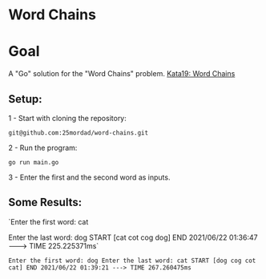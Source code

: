 # Word Chains

# Goal
A "Go" solution for the "Word Chains" problem.
[Kata19: Word Chains](http://codekata.com/kata/kata19-word-chains/)

## Setup:

1 - Start with cloning the repository:

`git@github.com:25mordad/word-chains.git`


2 - Run the program:

`go run main.go`

3 - Enter the first and the second word as inputs.


## Some Results:

`Enter the first word: cat

Enter the last word: dog
START
[cat cot cog dog]
END
2021/06/22 01:36:47 ---> TIME 225.225371ms`

`Enter the first word: dog
Enter the last word: cat
START
[dog cog cot cat]
END
2021/06/22 01:39:21 ---> TIME 267.260475ms`
